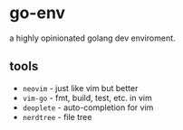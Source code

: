 # go-env

a highly opinionated golang dev enviroment.

## tools

 - `neovim` - just like vim but better
 - `vim-go` - fmt, build, test, etc. in vim
 - `deoplete` - auto-completion for vim
 - `nerdtree` - file tree
